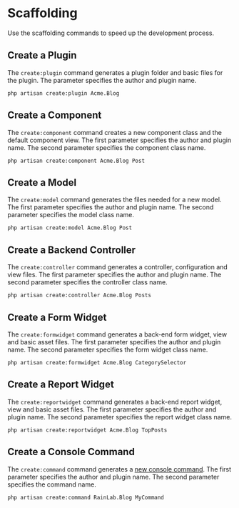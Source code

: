 # Scaffolding

Use the scaffolding commands to speed up the development process.

## Create a Plugin

The `create:plugin` command generates a plugin folder and basic files for the plugin. The parameter specifies the author and plugin name.

    php artisan create:plugin Acme.Blog

## Create a Component

The `create:component` command creates a new component class and the default component view. The first parameter specifies the author and plugin name. The second parameter specifies the component class name.

    php artisan create:component Acme.Blog Post

## Create a Model

The `create:model` command generates the files needed for a new model. The first parameter specifies the author and plugin name. The second parameter specifies the model class name.

    php artisan create:model Acme.Blog Post

## Create a Backend Controller

The `create:controller` command generates a controller, configuration and view files. The first parameter specifies the author and plugin name. The second parameter specifies the controller class name.

    php artisan create:controller Acme.Blog Posts

## Create a Form Widget

The `create:formwidget` command generates a back-end form widget, view and basic asset files. The first parameter specifies the author and plugin name. The second parameter specifies the form widget class name.

    php artisan create:formwidget Acme.Blog CategorySelector

## Create a Report Widget

The `create:reportwidget` command generates a back-end report widget, view and basic asset files. The first parameter specifies the author and plugin name. The second parameter specifies the report widget class name.

    php artisan create:reportwidget Acme.Blog TopPosts

## Create a Console Command

The `create:command` command generates a [new console command](../console/development.md). The first parameter specifies the author and plugin name. The second parameter specifies the command name.

    php artisan create:command RainLab.Blog MyCommand
